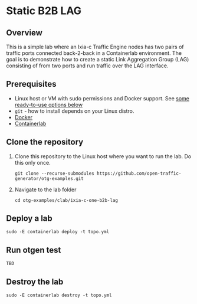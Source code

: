 # Static B2B LAG

## Overview
This is a simple lab where an Ixia-c Traffic Engine nodes has two pairs of traffic ports connected back-2-back in a Containerlab environment. The goal is to demonstrate how to create a static Link Aggregation Group (LAG) consisting of from two ports and run traffic over the LAG interface.

## Prerequisites

* Linux host or VM with sudo permissions and Docker support. See [some ready-to-use options below](#options-for-linux-vm-deployment-for-containerlab)
* `git` - how to install depends on your Linux distro.
* [Docker](https://docs.docker.com/engine/install/)
* [Containerlab](https://containerlab.dev/install/)

## Clone the repository

1. Clone this repository to the Linux host where you want to run the lab. Do this only once.

    ```Shell
    git clone --recurse-submodules https://github.com/open-traffic-generator/otg-examples.git
    ```

2. Navigate to the lab folder

    ```Shell
    cd otg-examples/clab/ixia-c-one-b2b-lag
    ```

## Deploy a lab

```Shell
sudo -E containerlab deploy -t topo.yml
```

## Run otgen test

```Shell
TBD
```

## Destroy the lab

```Shell
sudo -E containerlab destroy -t topo.yml
```
